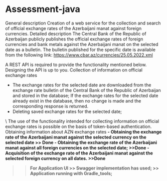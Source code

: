 # Assessment-java


General description
 Creation of a web service for the collection and search of official exchange rates of the Azerbaijani manat against foreign currencies.
 Detailed description
 The Central Bank of the Republic of Azerbaijan publicly publishes the official exchange rates of foreign currencies and bank metals against the Azerbaijani manat on the selected date as a bulletin.  The bulletin published for the specific date is available from the following link:
 https://www.cbar.az/currencies/25.05.2022.xml
 
 A REST API is required to provide the functionality mentioned below.  Designing the API is up to you.
 Collection of information on official exchange rates
 - The exchange rates for the selected date are downloaded from the exchange rate bulletin of the Central Bank of the Republic of Azerbaijan and stored in the database;
 If the exchange rates for the selected date already exist in the database, then no change is made and the corresponding response is returned.
 - Deleting saved exchange rates for the selected date;
 
\\ The use of the functionality intended for collecting information on official exchange rates is possible on the basis of token-based authentication.
 Obtaining information about AZN exchange rates
 <b>- Obtaining the exchange rate of the Azerbaijani manat against the selected currency on the selected date   >> Done
 <b>- Obtaining the exchange rate of the Azerbaijani manat against all foreign currencies on the selected date;  >>Done
 <b>- Acquisition of the exchange rate of the Azerbaijani manat against the selected foreign currency on all dates. >>Done
 
 >>For Application UI 
     >> Swagger implementation has used;
     >> Application running with Gradle_tools;


